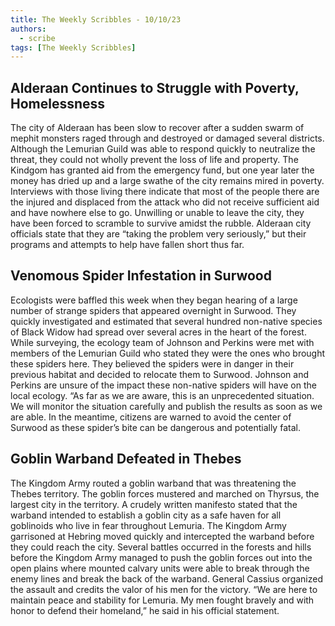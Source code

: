 ```yaml
---
title: The Weekly Scribbles - 10/10/23
authors:
  - scribe
tags: [The Weekly Scribbles]
---
```


## Alderaan Continues to Struggle with Poverty, Homelessness

The city of Alderaan has been slow to recover after a sudden swarm of mephit monsters raged through and destroyed or damaged several districts. Although the Lemurian Guild was able to respond quickly to neutralize the threat, they could not wholly prevent the loss of life and property. The Kindgom has granted aid from the emergency fund, but one year later the money has dried up and a large swathe of the city remains mired in poverty. Interviews with those living there indicate that most of the people there are the injured and displaced from the attack who did not receive sufficient aid and have nowhere else to go. Unwilling or unable to leave the city, they have been forced to scramble to survive amidst the rubble. Alderaan city officials state that they are “taking the problem very seriously,” but their programs and attempts to help have fallen short thus far.

## Venomous Spider Infestation in Surwood

Ecologists were baffled this week when they began hearing of a large number of strange spiders that appeared overnight in Surwood. They quickly investigated and estimated that several hundred non-native species of Black Widow had spread over several acres in the heart of the forest. While surveying, the ecology team of Johnson and Perkins were met with members of the Lemurian Guild who stated they were the ones who brought these spiders here. They believed the spiders were in danger in their previous habitat and decided to relocate them to Surwood. Johnson and Perkins are unsure of the impact these non-native spiders will have on the local ecology. “As far as we are aware, this is an unprecedented situation. We will monitor the situation carefully and publish the results as soon as we are able. In the meantime, citizens are warned to avoid the center of Surwood as these spider’s bite can be dangerous and potentially fatal.

## Goblin Warband Defeated in Thebes

The Kingdom Army routed a goblin warband that was threatening the Thebes territory. The goblin forces mustered and marched on Thyrsus, the largest city in the territory. A crudely written manifesto stated that the warband intended to establish a goblin city as a safe haven for all goblinoids who live in fear throughout Lemuria. The Kingdom Army garrisoned at Hebring moved quickly and intercepted the warband before they could reach the city. Several battles occurred in the forests and hills before the Kingdom Army managed to push the goblin forces out into the open plains where mounted calvary units were able to break through the enemy lines and break the back of the warband. General Cassius organized the assault and credits the valor of his men for the victory. “We are here to maintain peace and stability for Lemuria. My men fought bravely and with honor to defend their homeland,” he said in his official statement.
